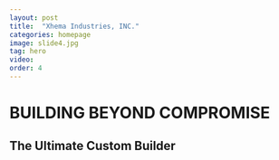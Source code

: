 ```yaml
---
layout: post
title:  "Xhema Industries, INC."
categories: homepage
image: slide4.jpg
tag: hero
video:
order: 4
---
```

# BUILDING BEYOND COMPROMISE
## The Ultimate Custom Builder
